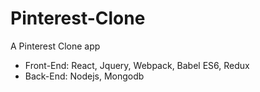 # Pinterest-Clone
A Pinterest Clone app
- Front-End: React, Jquery, Webpack, Babel ES6, Redux
- Back-End: Nodejs, Mongodb
